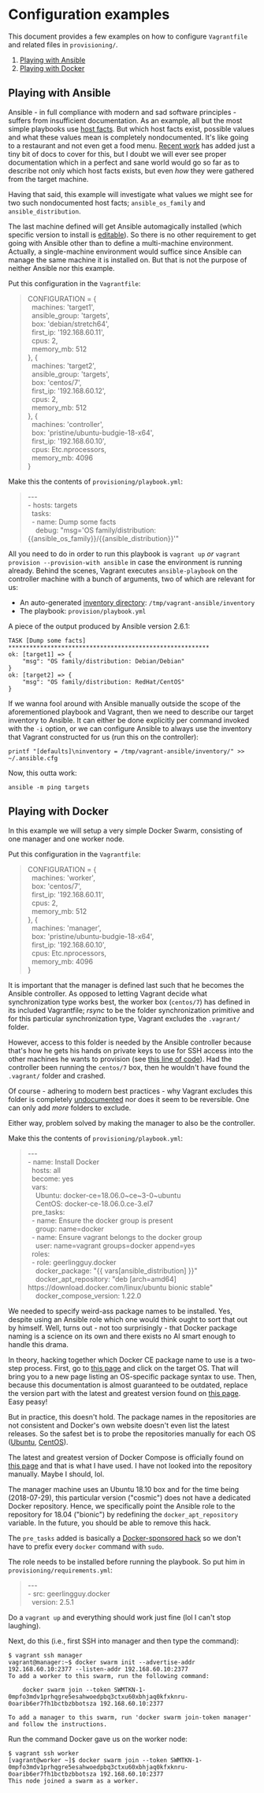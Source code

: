# Configuration examples

This document provides a few examples on how to configure `Vagrantfile` and
related files in `provisioning/`.

1. [Playing with Ansible](#playing-with-ansible)
1. [Playing with Docker](#playing-with-docker)

## Playing with Ansible

Ansible - in full compliance with modern and sad software principles - suffers
from insufficient documentation. As an example, all but the most simple
playbooks use [host facts][ans-1]. But which host facts exist, possible values
and what these values mean is completely nondocumented. It's like going to a
restaurant and not even get a food menu. [Recent work][ans-2] has added just a
tiny bit of docs to cover for this, but I doubt we will ever see proper
documentation which in a perfect and sane world would go so far as to describe
not only which host facts exists, but even *how* they were gathered from the
target machine.

Having that said, this example will investigate what values we might see for two
such nondocumented host facts; `ansible_os_family` and `ansible_distribution`.

The last machine defined will get Ansible automagically installed (which
specific version to install is [editable][ans-3]). So there is no other
requirement to get going with Ansible other than to define a multi-machine
environment. Actually, a single-machine environment would suffice since Ansible
can manage the same machine it is installed on. But that is not the purpose of
neither Ansible nor this example.

Put this configuration in the `Vagrantfile`:

> CONFIGURATION = {  
> &nbsp;&nbsp;machines: 'target1',  
> &nbsp;&nbsp;ansible_group: 'targets',  
> &nbsp;&nbsp;box: 'debian/stretch64',  
> &nbsp;&nbsp;first_ip: '192.168.60.11',  
> &nbsp;&nbsp;cpus: 2,  
> &nbsp;&nbsp;memory_mb: 512  
> }, {  
> &nbsp;&nbsp;machines: 'target2',  
> &nbsp;&nbsp;ansible_group: 'targets',  
> &nbsp;&nbsp;box: 'centos/7',  
> &nbsp;&nbsp;first_ip: '192.168.60.12',  
> &nbsp;&nbsp;cpus: 2,  
> &nbsp;&nbsp;memory_mb: 512  
> }, {  
> &nbsp;&nbsp;machines: 'controller',  
> &nbsp;&nbsp;box: 'pristine/ubuntu-budgie-18-x64',  
> &nbsp;&nbsp;first_ip: '192.168.60.10',  
> &nbsp;&nbsp;cpus: Etc.nprocessors,  
> &nbsp;&nbsp;memory_mb: 4096  
> }

Make this the contents of `provisioning/playbook.yml`:

> \---  
> \- hosts: targets  
> &nbsp;&nbsp;tasks:  
> &nbsp;&nbsp;- name: Dump some facts  
> &nbsp;&nbsp;&nbsp;&nbsp;debug: "msg='OS family/distribution: {{ansible_os_family}}/{{ansible_distribution}}'"

All you need to do in order to run this playbook is `vagrant up` *or* `vagrant
provision --provision-with ansible` in case the environment is running already.
Behind the scenes, Vagrant executes `ansible-playbook` on the controller machine
with a bunch of arguments, two of which are relevant for us:

- An auto-generated [inventory directory][ans-4]: `/tmp/vagrant-ansible/inventory`
- The playbook: `provision/playbook.yml`

A piece of the output produced by Ansible version 2.6.1:

```
TASK [Dump some facts] *********************************************************
ok: [target1] => {
    "msg": "OS family/distribution: Debian/Debian"
}
ok: [target2] => {
    "msg": "OS family/distribution: RedHat/CentOS"
}
```

If we wanna fool around with Ansible manually outside the scope of the
aforementioned playbook and Vagrant, then we need to describe our target
inventory to Ansible. It can either be done explicitly per command invoked with
the `-i` option, or we can configure Ansible to always use the inventory that
Vagrant constructed for us (run this on the controller):

    printf "[defaults]\ninventory = /tmp/vagrant-ansible/inventory/" >> ~/.ansible.cfg

Now, this outta work:

    ansible -m ping targets

[ans-1]: http://docs.ansible.com/ansible/latest/playbooks_variables.html#information-discovered-from-systems-facts
[ans-2]: https://github.com/ansible/ansible/pull/34263
[ans-3]: https://github.com/martinanderssondotcom/dev-mini/blob/master/Vagrantfile#L145
[ans-4]: http://docs.ansible.com/ansible/latest/intro_dynamic_inventory.html#using-inventory-directories-and-multiple-inventory-sources

## Playing with Docker

In this example we will setup a very simple Docker Swarm, consisting of one
manager and one worker node.

Put this configuration in the `Vagrantfile`:

> CONFIGURATION = {  
> &nbsp;&nbsp;machines: 'worker',  
> &nbsp;&nbsp;box: 'centos/7',  
> &nbsp;&nbsp;first_ip: '192.168.60.11',  
> &nbsp;&nbsp;cpus: 2,  
> &nbsp;&nbsp;memory_mb: 512  
> }, {  
> &nbsp;&nbsp;machines: 'manager',  
> &nbsp;&nbsp;box: 'pristine/ubuntu-budgie-18-x64',  
> &nbsp;&nbsp;first_ip: '192.168.60.10',  
> &nbsp;&nbsp;cpus: Etc.nprocessors,  
> &nbsp;&nbsp;memory_mb: 4096  
> }

It is important that the manager is defined last such that he becomes the
Ansible controller. As opposed to letting Vagrant decide what synchronization
type works best, the worker box (`centos/7`) has defined in its included
Vagrantfile; _rsync_ to be the folder synchronization primitive and for this
particular synchronization type, Vagrant excludes the `.vagrant/` folder.

However, access to this folder is needed by the Ansible controller because
that's how he gets his hands on private keys to use for SSH access into the
other machines he wants to provision (see [this line of code][docker-1]). Had
the controller been running the `centos/7` box, then he wouldn't have found the
`.vagrant/` folder and crashed.

Of course - adhering to modern best practices - why Vagrant excludes this folder
is completely [undocumented][docker-2] nor does it seem to be reversible. One
can only add _more_ folders to exclude.

Either way, problem solved by making the manager to also be the controller.

Make this the contents of `provisioning/playbook.yml`:

> \---  
> \- name: Install Docker  
> &nbsp;&nbsp;hosts: all  
> &nbsp;&nbsp;become: yes  
> &nbsp;&nbsp;vars:  
> &nbsp;&nbsp;&nbsp;&nbsp;Ubuntu: docker-ce=18.06.0\~ce\~3-0~ubuntu  
> &nbsp;&nbsp;&nbsp;&nbsp;CentOS: docker-ce-18.06.0.ce-3.el7  
> &nbsp;&nbsp;pre_tasks:  
> &nbsp;&nbsp;- name: Ensure the docker group is present  
> &nbsp;&nbsp;&nbsp;&nbsp;group: name=docker  
> &nbsp;&nbsp;- name: Ensure vagrant belongs to the docker group  
> &nbsp;&nbsp;&nbsp;&nbsp;user: name=vagrant groups=docker append=yes  
> &nbsp;&nbsp;roles:  
> &nbsp;&nbsp;- role: geerlingguy.docker  
> &nbsp;&nbsp;&nbsp;&nbsp;docker_package: "{{ vars[ansible_distribution] }}"  
> &nbsp;&nbsp;&nbsp;&nbsp;docker_apt_repository: "deb [arch=amd64] ht<span>tps://download</span>.docker.com/linux/ubuntu bionic stable"  
> &nbsp;&nbsp;&nbsp;&nbsp;docker_compose_version: 1.22.0

We needed to specify weird-ass package names to be installed. Yes, despite using
an Ansible role which one would think ought to sort that out by himself. Well,
turns out - not too surprisingly - that Docker package naming is a science on
its own and there exists no AI smart enough to handle this drama.

In theory, hacking together which Docker CE package name to use is a two-step
process. First, go to [this page][docker-3] and click on the target OS. That
will bring you to a new page listing an OS-specific package syntax to use. Then,
because this documentation is almost guaranteed to be outdated, replace the
version part with the latest and greatest version found on
[this page][docker-4]. Easy peasy!

But in practice, this doesn't hold. The package names in the repositories are
not consistent and Docker's own website doesn't even list the latest releases.
So the safest bet is to probe the repositories manually for each OS ([Ubuntu][docker-5], [CentOS][docker-6]).

The latest and greatest version of Docker Compose is officially found on
[this page][docker-7] and that is what I have used. I have not looked into the
repository manually. Maybe I should, lol.

The manager machine uses an Ubuntu 18.10 box and for the time being
(2018-07-29), this particular version ("cosmic") does not have a dedicated
Docker repository. Hence, we specifically point the Ansible role to the
repository for 18.04 ("bionic") by redefining the `docker_apt_repository`
variable. In the future, you should be able to remove this hack.

The `pre_tasks` added is basically a [Docker-sponsored hack][docker-8] so we
don't have to prefix every `docker` command with `sudo`.

The role needs to be installed before running the playbook. So put him in
`provisioning/requirements.yml`:

> \---  
> \- src: geerlingguy.docker  
> &nbsp;&nbsp;version: 2.5.1

Do a `vagrant up` and everything should work just fine (lol I can't stop
laughing).

Next, do this (i.e., first SSH into manager and then type the command):

    $ vagrant ssh manager
    vagrant@manager:~$ docker swarm init --advertise-addr 192.168.60.10:2377 --listen-addr 192.168.60.10:2377
    To add a worker to this swarm, run the following command:
    
        docker swarm join --token SWMTKN-1-0mpfo3mdv1prhqgre5esahwoedpbq3ctxu60xbhjaq0kfxknru-0oarib6er7fh1bctbzbbotsza 192.168.60.10:2377
    
    To add a manager to this swarm, run 'docker swarm join-token manager' and follow the instructions.

Run the command Docker gave us on the worker node:

    $ vagrant ssh worker
    [vagrant@worker ~]$ docker swarm join --token SWMTKN-1-0mpfo3mdv1prhqgre5esahwoedpbq3ctxu60xbhjaq0kfxknru-0oarib6er7fh1bctbzbbotsza 192.168.60.10:2377
    This node joined a swarm as a worker.

[docker-1]: https://github.com/martinanderssondotcom/dev-mini/blob/master/Vagrantfile#L137
[docker-2]: https://www.vagrantup.com/docs/synced-folders/rsync.html#rsync__exclude
[docker-3]: https://docs.docker.com/install/#server
[docker-4]: https://docs.docker.com/release-notes/docker-ce
[docker-5]: https://download.docker.com/linux/ubuntu/dists/bionic/pool/stable/amd64/
[docker-6]: https://download.docker.com/linux/centos/7/x86_64/stable/Packages/
[docker-7]: https://github.com/docker/compose/releases
[docker-8]: https://docs.docker.com/engine/installation/linux/linux-postinstall/#manage-docker-as-a-non-root-user